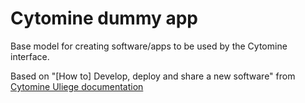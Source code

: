 # Cytomine dummy app

Base model for creating software/apps to be used by the Cytomine interface.

Based on "[How to] Develop, deploy and share a new software" from  [Cytomine Uliege documentation](https://doc.uliege.cytomine.org/display/ALGODOC/%5BHOWTO%5D+Develop%2C+deploy+and+share+a+new+software)
